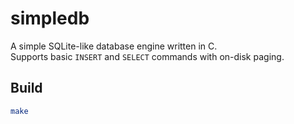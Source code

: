 # simpledb

A simple SQLite-like database engine written in C.  
Supports basic `INSERT` and `SELECT` commands with on-disk paging.

## Build
```bash
make
